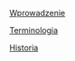 [Wprowadzenie](docs/01%20wprowadzenie.md)

[Terminologia](docs/02%20terminologia.md)

[Historia](docs/03%20historia.md)
